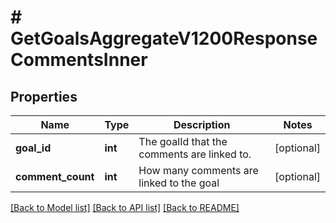 # # GetGoalsAggregateV1200ResponseCommentsInner

## Properties

Name | Type | Description | Notes
------------ | ------------- | ------------- | -------------
**goal_id** | **int** | The goalId that the comments are linked to. | [optional]
**comment_count** | **int** | How many comments are linked to the goal | [optional]

[[Back to Model list]](../../README.md#models) [[Back to API list]](../../README.md#endpoints) [[Back to README]](../../README.md)
